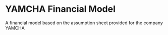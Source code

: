 # YAMCHA Financial Model
A financial model based on the assumption sheet provided for the company YAMCHA
